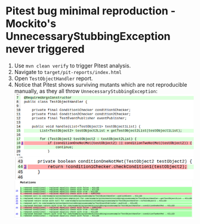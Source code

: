 # Pitest bug minimal reproduction - Mockito's UnnecessaryStubbingException never triggered

1) Use `mvn clean verify` to trigger Pitest analysis.
2) Navigate to `target/pit-reports/index.html`
3) Open `TestObjectHandler` report.
4) Notice that Pitest shows surviving mutants which are not reproducible manually, as they all throw 
   `UnnecessaryStubbingException`:  
![pitest_report_screenshot_1.png](pitest_report_screenshot_1.png)
![pitest_report_screenshot_2.png](pitest_report_screenshot_2.png)
![pitest_report_screenshot_3.png](pitest_report_screenshot_3.png)